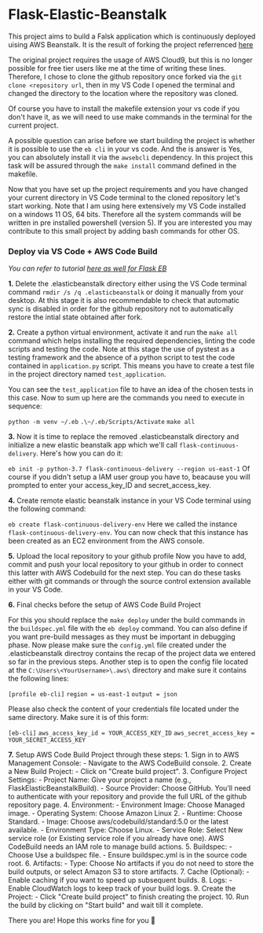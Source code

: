 # Flask-Elastic-Beanstalk

This project aims to build a Falsk application which is continuously deployed uising AWS Beanstalk. It is the result of forking the project referrenced [here](https://https://github.com/noahgift/Flask-Elastic-Beanstalk)

The original project requires the usage of AWS Cloud9, but this is no longer possible for free tier users like me at the time of writing these lines. Therefore, I chose to clone the github repository once forked via the `git clone <repository url`, then in my VS Code I opened the terminal and changed the directory to the location where the repository was cloned.

Of course you have to install the makefile extension your vs code if you don't have it, as we will need to use make commands in the terminal for the current project.

A possible question can arise before we start building the project is whether it is possible to use the `eb cli` in your vs code. And the is answer is Yes, you can absolutely install it via the `awsebcli` dependency. In this project this task will be assured through the `make install` command defined in the makefile.

Now that you have set up the project requirements and you have changed your current directory in VS Code terminal to the cloned repository let's start working.
Note that I am using here extensively my VS Code installed on a windows 11 OS, 64 bits. Therefore all the system commands will be written in pre installed powershell (version 5). If you are interested you may contribute to this small project by adding bash commands for other OS.


### Deploy via VS Code + AWS Code Build


*You can refer to tutorial [here as well for Flask EB](https://docs.aws.amazon.com/elasticbeanstalk/latest/dg/create-deploy-python-flask.html)*

  **1.** Delete the .elasticbeanstalk directory either using the VS Code terminal command `rmdir /s /q .elasticbeanstalk` or doing it manually from your desktop.
At this stage it is also recommendable to check that automatic sync is disabled in order for the github repository not to automatically restore the intial state obtained after fork.

  **2.** Create a python virtual environment, activate it and run the `make all` command which helps installing the required dependencies, linting the code scripts and testing the code.
Note at this stage the use of pystest as a testing framework and the absence of a python script to test the code contained in `application.py` script. This means you have to create a test file in the project directory named `test_application`.

You can see the `test_application` file to have an idea of the chosen tests in this case.
Now to sum up here are the commands you need to execute in sequence:

`python -m venv ~/.eb`
`.\~/.eb/Scripts/Activate`
`make all`

  **3.** Now it is time to replace the removed .elasticbeanstalk directory and initialize a new elastic beanstalk app which we'll call `flask-continuous-delivery`. Here's how you can do it:

`eb init -p python-3.7 flask-continuous-delivery --region us-east-1`
Of course if you didn't setup a IAM user group you have to, beacause you will prompted to enter your access_key_ID and secret_access_key.

  **4.** Create remote elastic beanstalk instance in your VS Code terminal using the following command:

`eb create flask-continuous-delivery-env`
Here we called the instance `flask-continuous-delivery-env`. You can now check that this instance has been created as an EC2 environment from the AWS console.

  **5.**  Upload the local repository to your github profile
Now you have to add, commit and push your local repository to your github in order to connect this latter with AWS Codebuild for the next step. You can do these tasks either with git commands or through the source control extension available in your VS Code.

  **6.** Final checks before the setup of AWS Code Build Project

For this you should replace the `make deploy` under the build commands in the `buildspec.yml` file with the `eb deploy` command. You can also define if you want pre-build messages as they must be important in debugging phase.
Now please make sure the `config.yml` file created under the .elasticbeanstalk directroy contains the recap of the project data we entered so far in the previous steps.
Another step is to open the config file located at the `C:\Users\<YourUsername>\.aws\` directory and make sure it contains the following lines:

`[profile eb-cli]`
`region = us-east-1`
`output = json`

Please also check the content of your credentials file located under the same directory. Make sure it is of this form:

`[eb-cli]`
`aws_access_key_id = YOUR_ACCESS_KEY_ID`
`aws_secret_access_key = YOUR_SECRET_ACCESS_KEY`

  **7.** Setup AWS Code Build Project through these steps:
      1. Sign in to AWS Management Console:
            - Navigate to the AWS CodeBuild console.
      2. Create a New Build Project:
            - Click on "Create build project".
      3. Configure Project Settings:
            - Project Name: Give your project a name (e.g., FlaskElasticBeanstalkBuild).
            - Source Provider: Choose GitHub. You’ll need to authenticate with your repository  and provide the full URL of the github repository page.
      4. Environment:
            - Environment Image: Choose Managed image.
            - Operating System: Choose Amazon Linux 2.
            - Runtime: Choose Standard.
            - Image: Choose aws/codebuild/standard:5.0 or the latest available.
            - Environment Type: Choose Linux.
            - Service Role: Select New service role (or Existing service role if you already have one). AWS CodeBuild needs an IAM role to manage build actions.
      5. Buildspec:
            - Choose Use a buildspec file.
            - Ensure buildspec.yml is in the source code root.
      6. Artifacts:
            - Type: Choose No artifacts if you do not need to store the build outputs, or select Amazon S3 to store artifacts.
      7. Cache (Optional):
            - Enable caching if you want to speed up subsequent builds.
      8. Logs:
            - Enable CloudWatch logs to keep track of your build logs.
      9. Create the Project:
            - Click "Create build project" to finish creating the project.
      10. Run the build by clicking on "Start build" and wait till it complete.

There you are! Hope this works fine for you 🙂

